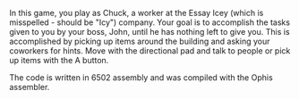 In this game, you play as Chuck, a worker at the Essay Icey
(which is misspelled - should be "Icy") company. Your
goal is to accomplish the tasks given to you by your boss, John, until he
has nothing left to give you. This is accomplished by picking up items
around the building and asking your coworkers for hints. Move with the 
directional pad and talk to people or pick up items with the A button.

The code is written in 6502 assembly and was compiled with the Ophis
assembler. 

